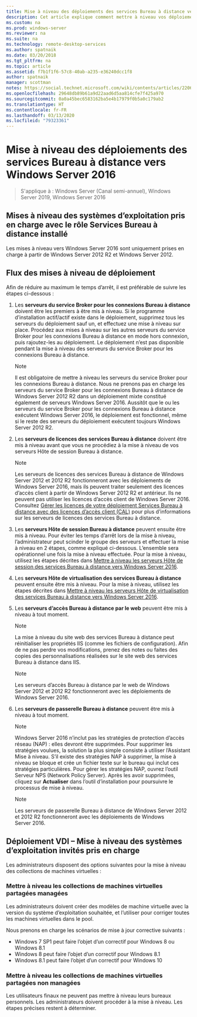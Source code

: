 ```yaml
---
title: Mise à niveau des déploiements des services Bureau à distance vers Windows Server 2016
description: Cet article explique comment mettre à niveau vos déploiements des services Bureau à distance existants vers Windows Server 2016.
ms.custom: na
ms.prod: windows-server
ms.reviewer: na
ms.suite: na
ms.technology: remote-desktop-services
ms.author: spatnaik
ms.date: 03/20/2018
ms.tgt_pltfrm: na
ms.topic: article
ms.assetid: f7b1f1f6-57c8-40ab-a235-e36240dcc1f8
author: spatnaik
manager: scottman
notes: https://social.technet.microsoft.com/wiki/contents/articles/22069.remote-desktop-services-upgrade-guidelines-for-windows-server-2012-r2.aspx
ms.openlocfilehash: 29648db89b61a9d22aad6d5aa814cfe7f425a970
ms.sourcegitcommit: 0a0a45bec6583162ba5e4b17979f0b5a0c179ab2
ms.translationtype: HT
ms.contentlocale: fr-FR
ms.lasthandoff: 03/13/2020
ms.locfileid: "79323361"
---
```

# <a name="upgrading-your-remote-desktop-services-deployments-to-windows-server-2016"></a>Mise à niveau des déploiements des services Bureau à distance vers Windows Server 2016

>S'applique à : Windows Server (Canal semi-annuel), Windows Server 2019, Windows Server 2016

## <a name="supported-os-upgrades-with-rds-role-installed"></a>Mises à niveau des systèmes d’exploitation pris en charge avec le rôle Services Bureau à distance installé
Les mises à niveau vers Windows Server 2016 sont uniquement prises en charge à partir de Windows Server 2012 R2 et Windows Server 2012.

## <a name="flow-for-deployment-upgrades"></a>Flux des mises à niveau de déploiement
Afin de réduire au maximum le temps d’arrêt, il est préférable de suivre les étapes ci-dessous :

1. Les **serveurs du service Broker pour les connexions Bureau à distance** doivent être les premiers à être mis à niveau. Si le programme d’installation actif/actif existe dans le déploiement, supprimez tous les serveurs du déploiement sauf un, et effectuez une mise à niveau sur place. Procédez aux mises à niveau sur les autres serveurs du service Broker pour les connexions Bureau à distance en mode hors connexion, puis rajoutez-les au déploiement. Le déploiement n’est pas disponible pendant la mise à niveau des serveurs du service Broker pour les connexions Bureau à distance.

   > [!NOTE] 
   > Il est obligatoire de mettre à niveau les serveurs du service Broker pour les connexions Bureau à distance. Nous ne prenons pas en charge les serveurs du service Broker pour les connexions Bureau à distance de Windows Server 2012 R2 dans un déploiement mixte constitué également de serveurs Windows Server 2016. Aussitôt que le ou les serveurs du service Broker pour les connexions Bureau à distance exécutent Windows Server 2016, le déploiement est fonctionnel, même si le reste des serveurs du déploiement exécutent toujours Windows Server 2012 R2.

2. Les **serveurs de licences des services Bureau à distance** doivent être mis à niveau avant que vous ne procédiez à la mise à niveau de vos serveurs Hôte de session Bureau à distance.
   > [!NOTE] 
   > Les serveurs de licences des services Bureau à distance de Windows Server 2012 et 2012 R2 fonctionneront avec les déploiements de Windows Server 2016, mais ils peuvent traiter seulement des licences d’accès client à partir de Windows Server 2012 R2 et antérieur. Ils ne peuvent pas utiliser les licences d’accès client de Windows Server 2016. Consultez [Gérer les licences de votre déploiement Services Bureau à distance avec des licences d’accès client (CAL)](rds-client-access-license.md) pour plus d’informations sur les serveurs de licences des services Bureau à distance.

3. Les **serveurs Hôte de session Bureau à distance** peuvent ensuite être mis à niveau. Pour éviter les temps d’arrêt lors de la mise à niveau, l’administrateur peut scinder le groupe des serveurs et effectuer la mise à niveau en 2 étapes, comme expliqué ci-dessous. L’ensemble sera opérationnel une fois la mise à niveau effectuée. Pour la mise à niveau, utilisez les étapes décrites dans [Mettre à niveau les serveurs Hôte de session des services Bureau à distance vers Windows Server 2016](upgrade-to-rdsh.md).

4. Les **serveurs Hôte de virtualisation des services Bureau à distance** peuvent ensuite être mis à niveau. Pour la mise à niveau, utilisez les étapes décrites dans [Mettre à niveau les serveurs Hôte de virtualisation des services Bureau à distance vers Windows Server 2016](upgrade-to-rdvh.md).

5. Les **serveurs d’accès Bureau à distance par le web** peuvent être mis à niveau à tout moment.
   > [!NOTE]
   > La mise à niveau du site web des services Bureau à distance peut réinitialiser les propriétés IIS (comme les fichiers de configuration). Afin de ne pas perdre vos modifications, prenez des notes ou faites des copies des personnalisations réalisées sur le site web des services Bureau à distance dans IIS.

   > [!NOTE] 
   > Les serveurs d’accès Bureau à distance par le web de Windows Server 2012 et 2012 R2 fonctionneront avec les déploiements de Windows Server 2016.

6. Les **serveurs de passerelle Bureau à distance** peuvent être mis à niveau à tout moment.
   > [!NOTE]
   > Windows Server 2016 n’inclut pas les stratégies de protection d’accès réseau (NAP) : elles devront être supprimées. Pour supprimer les stratégies voulues, la solution la plus simple consiste à utiliser l’Assistant Mise à niveau. S’il existe des stratégies NAP à supprimer, la mise à niveau se bloque et crée un fichier texte sur le bureau qui inclut ces stratégies particulières. Pour gérer les stratégies NAP, ouvrez l’outil Serveur NPS (Network Policy Server). Après les avoir supprimées, cliquez sur **Actualiser** dans l’outil d’installation pour poursuivre le processus de mise à niveau. 

   > [!NOTE] 
   > Les serveurs de passerelle Bureau à distance de Windows Server 2012 et 2012 R2 fonctionneront avec les déploiements de Windows Server 2016.

## <a name="vdi-deployment--supported-guest-os-upgrade"></a>Déploiement VDI – Mise à niveau des systèmes d’exploitation invités pris en charge
Les administrateurs disposent des options suivantes pour la mise à niveau des collections de machines virtuelles :

### <a name="upgrade-managed-shared-vm-collections"></a>Mettre à niveau les collections de machines virtuelles partagées managées 
Les administrateurs doivent créer des modèles de machine virtuelle avec la version du système d’exploitation souhaitée, et l’utiliser pour corriger toutes les machines virtuelles dans le pool. 

Nous prenons en charge les scénarios de mise à jour corrective suivants :
- Windows 7 SP1 peut faire l’objet d’un correctif pour Windows 8 ou Windows 8.1
- Windows 8 peut faire l’objet d’un correctif pour Windows 8.1
- Windows 8.1 peut faire l’objet d’un correctif pour Windows 10

### <a name="upgrade-unmanaged-shared-vm-collections"></a>Mettre à niveau les collections de machines virtuelles partagées non managées 
Les utilisateurs finaux ne peuvent pas mettre à niveau leurs bureaux personnels. Les administrateurs doivent procéder à la mise à niveau. Les étapes précises restent à déterminer.